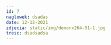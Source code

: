 ```yaml
---
id: 7
naglowek: dsadas
date: 12-12-2021
zdjecia: static/img/demonx264-01-1.jpg
tresc: dsadsadsa
---
```

